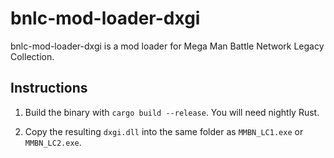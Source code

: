 # bnlc-mod-loader-dxgi

bnlc-mod-loader-dxgi is a mod loader for Mega Man Battle Network Legacy Collection.

## Instructions

1. Build the binary with `cargo build --release`. You will need nightly Rust.

2. Copy the resulting `dxgi.dll` into the same folder as `MMBN_LC1.exe` or `MMBN_LC2.exe`.

